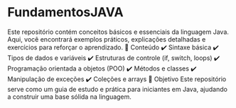 # FundamentosJAVA
 Este repositório contém conceitos básicos e essenciais da linguagem Java. Aqui, você encontrará exemplos práticos, explicações detalhadas e exercícios para reforçar o aprendizado.  📌 Conteúdo ✔️ Sintaxe básica ✔️ Tipos de dados e variáveis ✔️ Estruturas de controle (if, switch, loops) ✔️ Programação orientada a objetos (POO) ✔️ Métodos e classes ✔️ Manipulação de exceções ✔️ Coleções e arrays  🔗 Objetivo Este repositório serve como um guia de estudo e prática para iniciantes em Java, ajudando a construir uma base sólida na linguagem.

